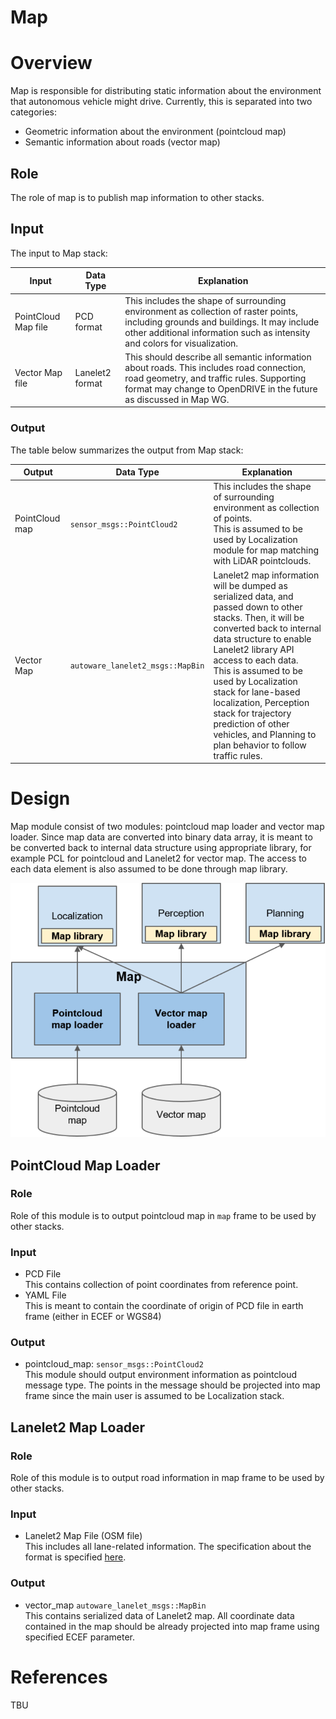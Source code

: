 Map
=============

# Overview 

Map is responsible for distributing static information about the environment that autonomous vehicle might drive. Currently, this is separated into two categories:

- Geometric information about the environment (pointcloud map)
- Semantic information about roads (vector map)

## Role 

The role of map is to publish map information to other stacks.

## Input

The input to Map stack:

| Input      | Data Type | Explanation          | 
|------------|-----------|----------------------|
| PointCloud Map file | PCD format | This includes the shape of surrounding environment as collection of raster points, including grounds and buildings. It may include other additional information such as intensity and colors for visualization. |
| Vector Map file | Lanelet2 format | This should describe all semantic information about roads. This includes road connection, road geometry, and traffic rules. Supporting format may change to OpenDRIVE in the future as discussed in Map WG. |

### Output

The table below summarizes the output from Map stack:

| Output      | Data Type | Explanation          | 
|-------------|-----------|----------------------|
| PointCloud map | `sensor_msgs::PointCloud2` | This includes the shape of surrounding environment as collection of points. <br> This is assumed to be used by Localization module for map matching with LiDAR pointclouds. |
| Vector Map | `autoware_lanelet2_msgs::MapBin` | Lanelet2 map information will be dumped as serialized data, and passed down to other stacks. Then, it will be converted back to internal data structure to enable Lanelet2 library API access to each data. <br> This is assumed to be used by Localization stack for lane-based localization, Perception stack for trajectory prediction of other vehicles, and Planning to plan behavior to follow traffic rules.

# Design

Map module consist of two modules: pointcloud map loader and vector map loader. Since map data are converted into binary data array, it is meant to be converted back to internal data structure using appropriate library, for example PCL for pointcloud and Lanelet2 for vector map. The access to each data element is also assumed to be done through map library.

![Map_component](/img/Map_overview.svg)

## PointCloud Map Loader

### Role

Role of this module is to output pointcloud map in `map` frame to be used by other stacks.

### Input

- PCD File <br> This contains collection of point coordinates from reference point.
- YAML File <br> This is meant to contain the coordinate of origin of PCD file in earth frame (either in ECEF or WGS84)

### Output

- pointcloud_map: `sensor_msgs::PointCloud2` <br> This module should output environment information as pointcloud message type. The points in the message should be projected into map frame since the main user is assumed to be Localization stack.

## Lanelet2 Map Loader

### Role

Role of this module is to output road information in map frame to be used by other stacks.

### Input

- Lanelet2 Map File (OSM file) <br> This includes all lane-related information. The specification about the format is specified [here](link_TBU). 

### Output

- vector_map `autoware_lanelet_msgs::MapBin` <br> This contains serialized data of Lanelet2 map. All coordinate data contained in the map should be already projected into map frame using specified ECEF parameter. 

# References

TBU